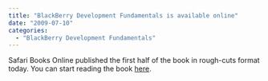 ```yaml
---
title: "BlackBerry Development Fundamentals is available online"
date: "2009-07-10"
categories: 
  - "BlackBerry Development Fundamentals"
---
```


Safari Books Online published the first half of the book in rough-cuts format today. You can start reading the book [here](http://my.safaribooksonline.com/9780321647610).

